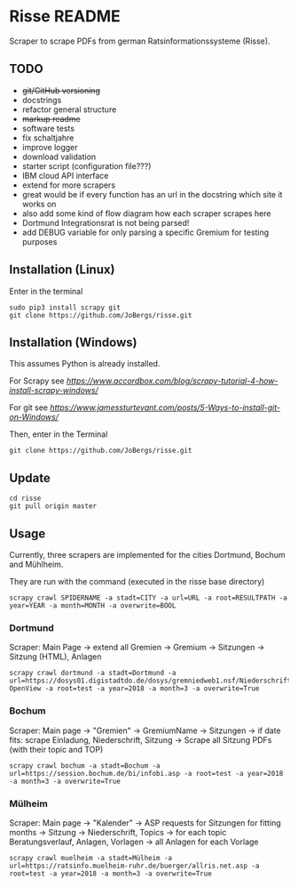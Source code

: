 # Risse README

Scraper to scrape PDFs from german Ratsinformationssysteme (Risse).

## TODO

* ~~git/GitHub versioning~~
* docstrings
* refactor general structure
* ~~markup readme~~
* software tests
* fix schaltjahre
* improve logger
* download validation
* starter script (configuration file???)
* IBM cloud API interface
* extend for more scrapers
* great would be if every function has an url in the docstring which site it works on
* also add some kind of flow diagram how each scraper scrapes here
* Dortmund Integrationsrat is not being parsed!
* add DEBUG variable for only parsing a specific Gremium for testing purposes

## Installation (Linux)
Enter in the terminal
```
sudo pip3 install scrapy git
git clone https://github.com/JoBergs/risse.git
```

## Installation (Windows)
This assumes Python is already installed.

For Scrapy see
*https://www.accordbox.com/blog/scrapy-tutorial-4-how-install-scrapy-windows/*

For git see
*https://www.jamessturtevant.com/posts/5-Ways-to-install-git-on-Windows/*

Then, enter in the Terminal
```
git clone https://github.com/JoBergs/risse.git
```

## Update
```
cd risse
git pull origin master
```


## Usage

Currently, three scrapers are implemented for the cities Dortmund, Bochum
and Mühlheim.

They are run with the command (executed in the risse base directory)
```
scrapy crawl SPIDERNAME -a stadt=CITY -a url=URL -a root=RESULTPATH -a year=YEAR -a month=MONTH -a overwrite=BOOL
```

### Dortmund
Scraper:
Main Page -> extend all Gremien -> Gremium -> Sitzungen -> Sitzung (HTML), Anlagen
```
scrapy crawl dortmund -a stadt=Dortmund -a url=https://dosys01.digistadtdo.de/dosys/gremniedweb1.nsf/NiederschriftenWeb?OpenView -a root=test -a year=2018 -a month=3 -a overwrite=True
```

### Bochum
Scraper:
Main page -> "Gremien" -> GremiumName -> Sitzungen -> if date fits: scrape Einladung, Niederschrift,  Sitzung -> Scrape all Sitzung PDFs (with their topic and TOP)

```
scrapy crawl bochum -a stadt=Bochum -a url=https://session.bochum.de/bi/infobi.asp -a root=test -a year=2018 -a month=3 -a overwrite=True
```

### Mülheim
Scraper:
Main page -> "Kalender" -> ASP requests for Sitzungen for fitting months -> Sitzung -> Niederschrift, Topics -> for each topic Beratungsverlauf, Anlagen, Vorlagen ->  all Anlagen for each Vorlage

```
scrapy crawl muelheim -a stadt=Mülheim -a url=https://ratsinfo.muelheim-ruhr.de/buerger/allris.net.asp -a root=test -a year=2018 -a month=3 -a overwrite=True
```